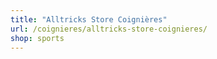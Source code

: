 ```yaml
---
title: "Alltricks Store Coignières"
url: /coignieres/alltricks-store-coignieres/
shop: sports
---
```

